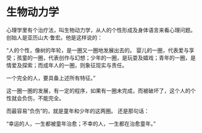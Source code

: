# 生物动力学

心理学里有个治疗法，叫生物动力学，从人的个性形成及身体语言来看心理问题。
创始人是亚历山大·鲁宏。他是这样说的：

“人的个性，像树的年轮，是一圈又一圈地发展出去的。
婴儿的一圈，代表爱与享受；孩童的一圈，代表创作与幻想；少年的一圈，是玩耍及嬉戏；青年的一圈，是情爱及探索；而成年人的一圈，则象征现实与责任。

一个完全的人，要具备上述所有特征。”

这一圈一圈的发展，有一定的程序，如果有一圈未完成，而被破坏了，这个人的个性就会负伤，不能完全。

而最容易“负伤”的，就是童年和少年的这两圈。
还是那句话：

“幸运的人，一生都被童年治愈；不幸的人，一生都在治愈童年。”
